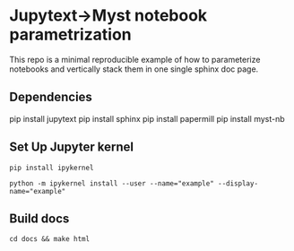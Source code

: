 # Jupytext->Myst notebook parametrization

This repo is a minimal reproducible example of how to parameterize notebooks and vertically stack them in one single sphinx doc page.


## Dependencies

pip install jupytext
pip install sphinx
pip install papermill
pip install myst-nb


## Set Up Jupyter kernel

```
pip install ipykernel
```

```
python -m ipykernel install --user --name="example" --display-name="example"
```

## Build docs

```
cd docs && make html
```
